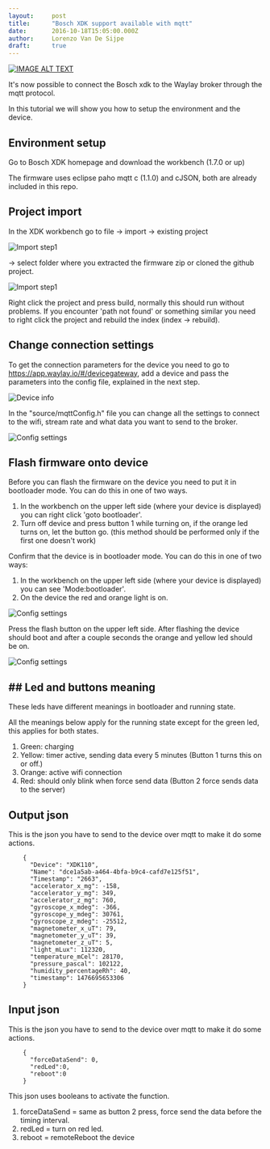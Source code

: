 ```yaml
---
layout:     post
title:      "Bosch XDK support available with mqtt"
date:       2016-10-18T15:05:00.000Z
author:     Lorenzo Van De Sijpe
draft:      true
---
```


[![IMAGE ALT TEXT](https://i.ytimg.com/vi/FAlyjBO0-7g/maxresdefault.jpg)](https://www.youtube.com/watch?v=FAlyjBO0-7g "Bosch XDK")

It's now possible to connect the Bosch xdk to the Waylay broker through the mqtt protocol.

In this tutorial we will show you how to setup the environment and the device.

##  Environment setup

Go to Bosch XDK homepage and download the workbench (1.7.0 or up)

The firmware uses eclipse paho mqtt c (1.1.0) and cJSON, both are already included in this repo.

## Project import
In the XDK workbench go to file -> import -> existing project 

![Import step1](/tutorials/bosch/importStep1.png)

-> select folder where you extracted the firmware zip or cloned the github project.

![Import step1](/tutorials/bosch/importStep2.PNG)

Right click the project and press build, normally this should run without problems. If you encounter 'path not found' or something similar you need to right click the project and rebuild the index (index -> rebuild).

##  Change connection settings

To get the connection parameters for the device you need to go to https://app.waylay.io/#/devicegateway, add a device and pass the parameters into the config file, explained in the next step.

![Device info](/tutorials/bosch/deviceInfo.png)

In the "source/mqttConfig.h" file you can change all the settings to connect to the wifi, stream rate and what data you want to send to the broker.

![Config settings](/tutorials/bosch/configSettings.png)

## Flash firmware onto device
Before you can flash the firmware on the device you need to put it in bootloader mode. You can do this in one of two ways.

1.  In the workbench on the upper left side (where your device is displayed) you can right click 'goto bootloader'.
2. Turn off device and press button 1 while turning on, if the orange led turns on, let the button go. (this method should be performed only if the first one doesn't work)

Confirm that the device is in bootloader mode. You can do this in one of two ways:

1. In the workbench on the upper left side (where your device is displayed) you can see 'Mode:bootloader'.
2. On the device the red and orange light is on.

![Config settings](/tutorials/bosch/bootloader.jpg)

Press the flash button on the upper left side. After flashing the device should boot and after a couple seconds the orange and yellow led should be on.

![Config settings](/tutorials/bosch/running.jpg)

## ## Led and buttons meaning

These leds have different meanings in bootloader and running state.

All the meanings below apply for the running state except for the green led, this applies for both states.

1. Green: charging
2. Yellow: timer active, sending data every 5 minutes (Button 1 turns this on or off.)
3. Orange: active wifi connection
4. Red: should only blink when force send data (Button 2 force sends data to the server)

## Output json

This is the json you have to send to the device over mqtt to make it do some actions.
```
    {
      "Device": "XDK110",
      "Name": "dce1a5ab-a464-4bfa-b9c4-cafd7e125f51",
      "Timestamp": "2663",
      "accelerator_x_mg": -158,
      "accelerator_y_mg": 349,
      "accelerator_z_mg": 760,
      "gyroscope_x_mdeg": -366,
      "gyroscope_y_mdeg": 30761,
      "gyroscope_z_mdeg": -25512,
      "magnetometer_x_uT": 79,
      "magnetometer_y_uT": 39,
      "magnetometer_z_uT": 5,
      "light_mLux": 112320,
      "temperature_mCel": 28170,
      "pressure_pascal": 102122,
      "humidity_percentageRh": 40,
      "timestamp": 1476695653306
    }
```
## Input json

This is the json you have to send to the device over mqtt to make it do some actions.
```
    {
      "forceDataSend": 0,
      "redLed":0,
      "reboot":0
    }
```
This json uses booleans to activate the function.

1. forceDataSend = same as button 2 press, force send the data before the timing interval.
2. redLed = turn on red led.
3. reboot = remoteReboot the device

